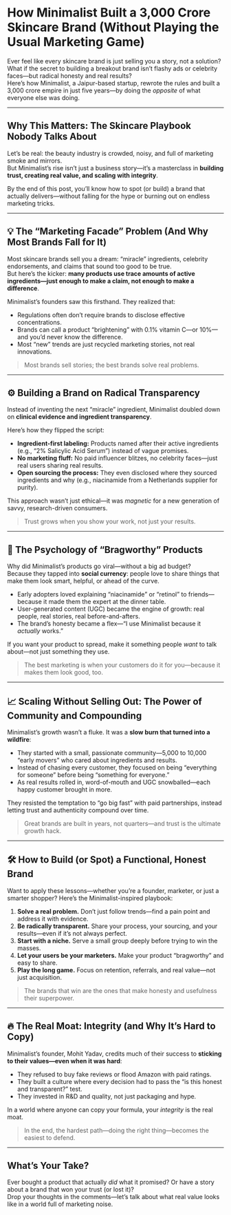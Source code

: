 # How Minimalist Built a 3,000 Crore Skincare Brand (Without Playing the Usual Marketing Game)

Ever feel like every skincare brand is just selling you a story, not a solution?  
What if the secret to building a breakout brand isn’t flashy ads or celebrity faces—but radical honesty and real results?  
Here’s how Minimalist, a Jaipur-based startup, rewrote the rules and built a 3,000 crore empire in just five years—by doing the *opposite* of what everyone else was doing.

---

## Why This Matters: The Skincare Playbook Nobody Talks About

Let’s be real: the beauty industry is crowded, noisy, and full of marketing smoke and mirrors.  
But Minimalist’s rise isn’t just a business story—it’s a masterclass in **building trust, creating real value, and scaling with integrity**.

By the end of this post, you’ll know how to spot (or build) a brand that actually delivers—without falling for the hype or burning out on endless marketing tricks.

---

## 💡 The “Marketing Facade” Problem (And Why Most Brands Fall for It)

Most skincare brands sell you a dream: “miracle” ingredients, celebrity endorsements, and claims that sound too good to be true.  
But here’s the kicker: **many products use trace amounts of active ingredients—just enough to make a claim, not enough to make a difference**.

Minimalist’s founders saw this firsthand. They realized that:

- Regulations often don’t require brands to disclose effective concentrations.
- Brands can call a product “brightening” with 0.1% vitamin C—or 10%—and you’d never know the difference.
- Most “new” trends are just recycled marketing stories, not real innovations.

> Most brands sell stories; the best brands solve real problems.

---

## ⚙️ Building a Brand on Radical Transparency

Instead of inventing the next “miracle” ingredient, Minimalist doubled down on **clinical evidence and ingredient transparency**.

Here’s how they flipped the script:

- **Ingredient-first labeling:** Products named after their active ingredients (e.g., “2% Salicylic Acid Serum”) instead of vague promises.
- **No marketing fluff:** No paid influencer blitzes, no celebrity faces—just real users sharing real results.
- **Open sourcing the process:** They even disclosed where they sourced ingredients and why (e.g., niacinamide from a Netherlands supplier for purity).

This approach wasn’t just ethical—it was *magnetic* for a new generation of savvy, research-driven consumers.

> Trust grows when you show your work, not just your results.

---

## 🧠 The Psychology of “Bragworthy” Products

Why did Minimalist’s products go viral—without a big ad budget?  
Because they tapped into **social currency**: people love to share things that make them look smart, helpful, or ahead of the curve.

- Early adopters loved explaining “niacinamide” or “retinol” to friends—because it made them the expert at the dinner table.
- User-generated content (UGC) became the engine of growth: real people, real stories, real before-and-afters.
- The brand’s honesty became a flex—“I use Minimalist because it *actually* works.”

If you want your product to spread, make it something people *want* to talk about—not just something they use.

> The best marketing is when your customers do it for you—because it makes them look good, too.

---

## 📈 Scaling Without Selling Out: The Power of Community and Compounding

Minimalist’s growth wasn’t a fluke. It was a **slow burn that turned into a wildfire**:

- They started with a small, passionate community—5,000 to 10,000 “early movers” who cared about ingredients and results.
- Instead of chasing every customer, they focused on being “everything for someone” before being “something for everyone.”
- As real results rolled in, word-of-mouth and UGC snowballed—each happy customer brought in more.

They resisted the temptation to “go big fast” with paid partnerships, instead letting trust and authenticity compound over time.

> Great brands are built in years, not quarters—and trust is the ultimate growth hack.

---

## 🛠️ How to Build (or Spot) a Functional, Honest Brand

Want to apply these lessons—whether you’re a founder, marketer, or just a smarter shopper? Here’s the Minimalist-inspired playbook:

1. **Solve a real problem.** Don’t just follow trends—find a pain point and address it with evidence.
2. **Be radically transparent.** Share your process, your sourcing, and your results—even if it’s not always perfect.
3. **Start with a niche.** Serve a small group deeply before trying to win the masses.
4. **Let your users be your marketers.** Make your product “bragworthy” and easy to share.
5. **Play the long game.** Focus on retention, referrals, and real value—not just acquisition.

> The brands that win are the ones that make honesty and usefulness their superpower.

---

## 🔥 The Real Moat: Integrity (and Why It’s Hard to Copy)

Minimalist’s founder, Mohit Yadav, credits much of their success to **sticking to their values—even when it was hard**:

- They refused to buy fake reviews or flood Amazon with paid ratings.
- They built a culture where every decision had to pass the “is this honest and transparent?” test.
- They invested in R&D and quality, not just packaging and hype.

In a world where anyone can copy your formula, your *integrity* is the real moat.

> In the end, the hardest path—doing the right thing—becomes the easiest to defend.

---

## What’s Your Take?

Ever bought a product that actually *did* what it promised? Or have a story about a brand that won your trust (or lost it)?  
Drop your thoughts in the comments—let’s talk about what real value looks like in a world full of marketing noise.
